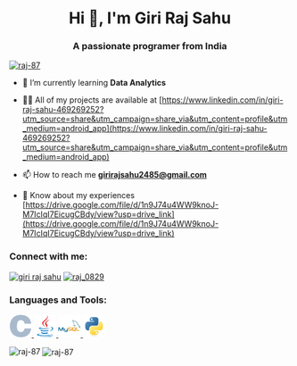 <h1 align="center">Hi 👋, I'm Giri Raj Sahu</h1>
<h3 align="center">A passionate programer from India</h3>

<p align="left"> <a href="https://github.com/ryo-ma/github-profile-trophy"><img src="https://github-profile-trophy.vercel.app/?username=raj-87" alt="raj-87" /></a> </p>

- 🌱 I’m currently learning **Data Analytics**

- 👨‍💻 All of my projects are available at [https://www.linkedin.com/in/giri-raj-sahu-469269252?utm_source=share&utm_campaign=share_via&utm_content=profile&utm_medium=android_app](https://www.linkedin.com/in/giri-raj-sahu-469269252?utm_source=share&utm_campaign=share_via&utm_content=profile&utm_medium=android_app)

- 📫 How to reach me **girirajsahu2485@gmail.com**

- 📄 Know about my experiences [https://drive.google.com/file/d/1n9J74u4WW9knoJ-M7IcIqI7EicugCBdy/view?usp=drive_link](https://drive.google.com/file/d/1n9J74u4WW9knoJ-M7IcIqI7EicugCBdy/view?usp=drive_link)

<h3 align="left">Connect with me:</h3>
<p align="left">
<a href="https://linkedin.com/in/giri raj sahu" target="blank"><img align="center" src="https://raw.githubusercontent.com/rahuldkjain/github-profile-readme-generator/master/src/images/icons/Social/linked-in-alt.svg" alt="giri raj sahu" height="30" width="40" /></a>
<a href="https://instagram.com/raj_0829" target="blank"><img align="center" src="https://raw.githubusercontent.com/rahuldkjain/github-profile-readme-generator/master/src/images/icons/Social/instagram.svg" alt="raj_0829" height="30" width="40" /></a>
</p>

<h3 align="left">Languages and Tools:</h3>
<p align="left"> <a href="https://www.cprogramming.com/" target="_blank" rel="noreferrer"> <img src="https://raw.githubusercontent.com/devicons/devicon/master/icons/c/c-original.svg" alt="c" width="40" height="40"/> </a> <a href="https://www.java.com" target="_blank" rel="noreferrer"> <img src="https://raw.githubusercontent.com/devicons/devicon/master/icons/java/java-original.svg" alt="java" width="40" height="40"/> </a> <a href="https://www.mysql.com/" target="_blank" rel="noreferrer"> <img src="https://raw.githubusercontent.com/devicons/devicon/master/icons/mysql/mysql-original-wordmark.svg" alt="mysql" width="40" height="40"/> </a> <a href="https://www.python.org" target="_blank" rel="noreferrer"> <img src="https://raw.githubusercontent.com/devicons/devicon/master/icons/python/python-original.svg" alt="python" width="40" height="40"/> </a> </p>

<p><img align="left" src="https://github-readme-stats.vercel.app/api/top-langs?username=raj-87&show_icons=true&locale=en&layout=compact" alt="raj-87" /></p>

<p>&nbsp;<img align="center" src="https://github-readme-stats.vercel.app/api?username=raj-87&show_icons=true&locale=en" alt="raj-87" /></p>
